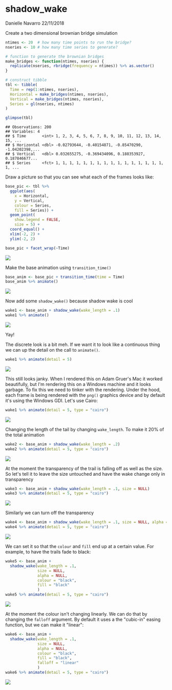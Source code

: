 shadow\_wake
================
Danielle Navarro
22/11/2018

Create a two dimensional brownian bridge simulation

``` r
ntimes <- 20  # how many time points to run the bridge?
nseries <- 10 # how many time series to generate?

# function to generate the brownian bridges
make_bridges <- function(ntimes, nseries) {
  replicate(nseries, rbridge(frequency = ntimes)) %>% as.vector()
}

# construct tibble
tbl <- tibble(
  Time = rep(1:ntimes, nseries),
  Horizontal = make_bridges(ntimes, nseries),
  Vertical = make_bridges(ntimes, nseries),
  Series = gl(nseries, ntimes)
)

glimpse(tbl)
```

    ## Observations: 200
    ## Variables: 4
    ## $ Time       <int> 1, 2, 3, 4, 5, 6, 7, 8, 9, 10, 11, 12, 13, 14, 15, ...
    ## $ Horizontal <dbl> -0.02793644, -0.40154871, -0.85470290, -1.04202398,...
    ## $ Vertical   <dbl> 0.032655275, -0.369434096, 0.188353927, 0.187846677...
    ## $ Series     <fct> 1, 1, 1, 1, 1, 1, 1, 1, 1, 1, 1, 1, 1, 1, 1, 1, 1, ...

Draw a picture so that you can see what each of the frames looks like:

``` r
base_pic <- tbl %>%
  ggplot(aes(
    x = Horizontal, 
    y = Vertical, 
    colour = Series,
    fill = Series)) + 
  geom_point(
    show.legend = FALSE,
    size = 5) + 
  coord_equal() + 
  xlim(-2, 2) + 
  ylim(-2, 2)

base_pic + facet_wrap(~Time)
```

![](shadow_wake_files/figure-markdown_github/basepic-1.png)

Make the base animation using `transition_time()`

``` r
base_anim <- base_pic + transition_time(time = Time) 
base_anim %>% animate()
```

![](shadow_wake_files/figure-markdown_github/baseanim-1.gif)

Now add some `shadow_wake()` because shadow wake is cool

``` r
wake1 <- base_anim + shadow_wake(wake_length = .1)
wake1 %>% animate()
```

![](shadow_wake_files/figure-markdown_github/wake1-1.gif)

Yay!

The discrete look is a bit meh. If we want it to look like a continuous thing we can up the detail on the call to `animate()`.

``` r
wake1 %>% animate(detail = 5)
```

![](shadow_wake_files/figure-markdown_github/wake1_detail-1.gif)

This still looks janky. When I rendered this on Adam Gruer's Mac it worked beautifully, but I'm rendering this on a Windows machine and it looks garbage. To fix this we need to tinker with the rendering. Under the hood, each frame is being rendered with the `png()` graphics device and by default it's using the Windows GDI. Let's use Cairo:

``` r
wake1 %>% animate(detail = 5, type = "cairo")
```

![](shadow_wake_files/figure-markdown_github/wake1_cairo-1.gif)

Changing the length of the tail by changing `wake_length`. To make it 20% of the total animation

``` r
wake2 <- base_anim + shadow_wake(wake_length = .2)
wake2 %>% animate(detail = 5, type = "cairo")
```

![](shadow_wake_files/figure-markdown_github/wake2-1.gif)

At the moment the transparency of the trail is falling off as well as the size. So let's tell it to leave the size untouched and have the wake change only in transparency

``` r
wake3 <- base_anim + shadow_wake(wake_length = .1, size = NULL)
wake3 %>% animate(detail = 5, type = "cairo")
```

![](shadow_wake_files/figure-markdown_github/wake3-1.gif)

Similarly we can turn off the transparency

``` r
wake4 <- base_anim + shadow_wake(wake_length = .1, size = NULL, alpha = NULL)
wake4 %>% animate(detail = 5, type = "cairo")
```

![](shadow_wake_files/figure-markdown_github/wake4-1.gif)

We can set it so that the `colour` and `fill` end up at a certain value. For example, to have the trails fade to black:

``` r
wake5 <- base_anim + 
  shadow_wake(wake_length = .1, 
              size = NULL, 
              alpha = NULL,
              colour = "black",
              fill = "black"
              )
wake5 %>% animate(detail = 5, type = "cairo")
```

![](shadow_wake_files/figure-markdown_github/wake5-1.gif)

At the moment the colour isn't changing linearly. We can do that by changing the `falloff` argument. By default it uses a the "cubic-in" easing function, but we can make it "linear":

``` r
wake6 <- base_anim + 
  shadow_wake(wake_length = .1, 
              size = NULL, 
              alpha = NULL,
              colour = "black",
              fill = "black",
              falloff = "linear"
              )
wake6 %>% animate(detail = 5, type = "cairo")
```

![](shadow_wake_files/figure-markdown_github/wake6-1.gif)

